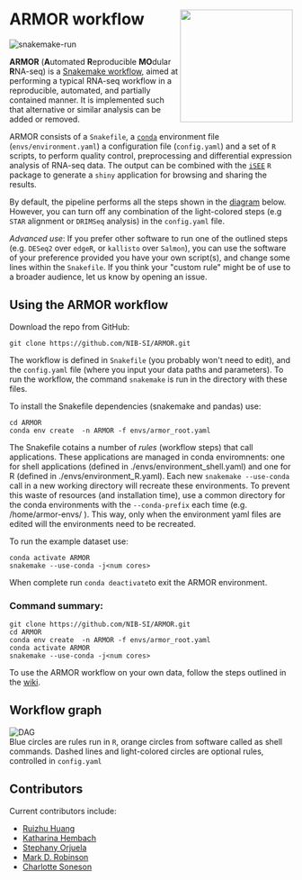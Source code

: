 # ARMOR workflow <img src="img/ARMOR.png" width="200" align="right" />
![snakemake-run](https://github.com/csoneson/ARMOR/workflows/snakemake-run/badge.svg)

**ARMOR** (**A**utomated **R**eproducible **MO**dular **R**NA-seq) is a [Snakemake workflow](https://snakemake.readthedocs.io/en/stable/index.html), aimed at performing a typical RNA-seq workflow in a reproducible, automated, and partially contained manner. It is implemented such that alternative or similar analysis can be added or removed. 

ARMOR consists of a `Snakefile`, a [`conda`](https://conda.io/docs/) environment file (`envs/environment.yaml`) a configuration file (`config.yaml`) and a set of `R` scripts, to perform quality control, preprocessing and differential expression analysis of RNA-seq data. The output can be combined with the [`iSEE`](https://bioconductor.org/packages/iSEE/) `R` package to generate a `shiny` application for browsing and sharing the results.  

By default, the pipeline performs all the steps shown in the [diagram](img/dag_nice3.png) below. However, you can turn off any combination of the light-colored steps (e.g `STAR` alignment or `DRIMSeq` analysis) in the `config.yaml` file. 

*Advanced use*: If you prefer other software to run one of the outlined steps (e.g. `DESeq2` over `edgeR`, or `kallisto` over `Salmon`), you can use the software of your preference provided you have your own script(s), and change some lines within the `Snakefile`. If you think your "custom rule" might be of use to a broader audience, let us know by opening an issue.

## Using the ARMOR workflow

Download the repo from GitHub:
```
git clone https://github.com/NIB-SI/ARMOR.git
```
The workflow is defined in `Snakefile` (you probably won't need to edit), and the `config.yaml` file (where you input your data paths and parameters). To run the workflow, the command `snakemake` is run in the directory with these files. 

To install the Snakefile dependencies (snakemake and pandas) use:
```
cd ARMOR
conda env create  -n ARMOR -f envs/armor_root.yaml
```

The Snakefile cotains a number of *rules* (workflow steps) that call applications. These applications are managed in conda enviromnents: one for shell applications (defined in ./envs/environment_shell.yaml) and one for R (defined in ./envs/environment_R.yaml). Each new `snakemake --use-conda` call in a new working directory will recreate these environments. To prevent this waste of resources (and installation time), use a common directory for the conda environments with the `--conda-prefix` each time (e.g. /home/armor-envs/ ). This way, only when the environment yaml files are edited will the environments need to be recreated. 

To run the example dataset use:
```
conda activate ARMOR
snakemake --use-conda -j<num cores>
```

When complete run `conda deactivate`to exit the ARMOR environment. 

### Command summary:
```
git clone https://github.com/NIB-SI/ARMOR.git
cd ARMOR
conda env create  -n ARMOR -f envs/armor_root.yaml
conda activate ARMOR
snakemake --use-conda -j<num cores>
```

To use the ARMOR workflow on your own data, follow the steps outlined in the [wiki](https://github.com/csoneson/ARMOR/wiki).

## Workflow graph
![DAG](img/dag_nice5.png)  
Blue circles are rules run in `R`, orange circles from software called as shell commands. Dashed lines and light-colored circles are optional rules, controlled in `config.yaml`

## Contributors
Current contributors include:

- [Ruizhu Huang](https://github.com/fionarhuang)
- [Katharina Hembach](https://github.com/khembach)
- [Stephany Orjuela](https://github.com/sorjuela)
- [Mark D. Robinson](https://github.com/markrobinsonuzh)
- [Charlotte Soneson](https://github.com/csoneson)
